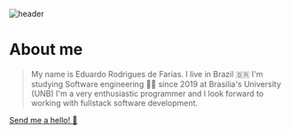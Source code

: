 ![header](https://c.tenor.com/mGgWY8RkgYMAAAAC/hello-world.gif)

# About me
>My name is Eduardo Rodrigues de Farias.
>I live in Brazil 🇧🇷
>I'm studying Software engineering 👨‍💻 since 2019 at Brasilia's University (UNB)
>I'm a very enthusiastic programmer and I look forward to working with fullstack software development.

[Send me a hello! 📧](mailto:eduardo.rfarias@outlook.com)
